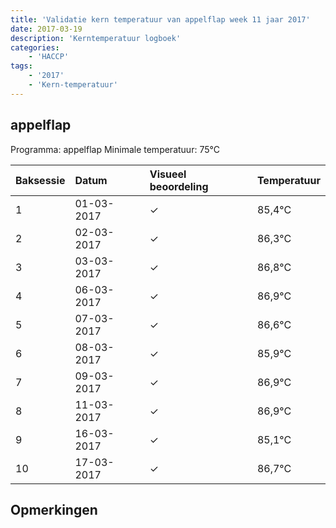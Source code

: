 ```yaml
---
title: 'Validatie kern temperatuur van appelflap week 11 jaar 2017'
date: 2017-03-19
description: 'Kerntemperatuur logboek'
categories:
    - 'HACCP'
tags:
    - '2017'
    - 'Kern-temperatuur'
---
```


## appelflap

Programma: appelflap
Minimale temperatuur: 75°C

| Baksessie | Datum | Visueel beoordeling | Temperatuur |
|:---|:---|:---|:---|
| 1 | 01-03-2017 | &check; | 85,4°C |
| 2 | 02-03-2017 | &check; | 86,3°C |
| 3 | 03-03-2017 | &check; | 86,8°C |
| 4 | 06-03-2017 | &check; | 86,9°C |
| 5 | 07-03-2017 | &check; | 86,6°C |
| 6 | 08-03-2017 | &check; | 85,9°C |
| 7 | 09-03-2017 | &check; | 86,9°C |
| 8 | 11-03-2017 | &check; | 86,9°C |
| 9 | 16-03-2017 | &check; | 85,1°C |
| 10 | 17-03-2017 | &check; | 86,7°C |

## Opmerkingen


